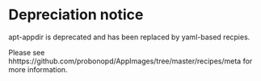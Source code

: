# Depreciation notice

apt-appdir is deprecated and has been replaced by yaml-based recpies.

Please see hhttps://github.com/probonopd/AppImages/tree/master/recipes/meta for more information.
